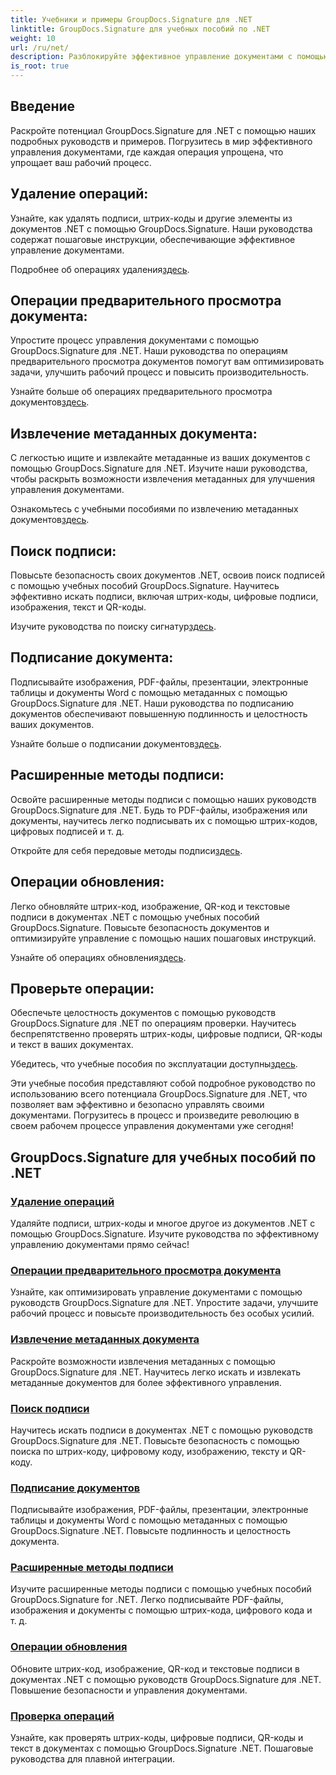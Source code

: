 ```yaml
---
title: Учебники и примеры GroupDocs.Signature для .NET
linktitle: GroupDocs.Signature для учебных пособий по .NET
weight: 10
url: /ru/net/
description: Разблокируйте эффективное управление документами с помощью учебных пособий GroupDocs.Signature для .NET. Легко удаляйте, просматривайте, извлекайте метаданные, подписывайте, обновляйте и проверяйте документы.
is_root: true
---
```

## Введение

Раскройте потенциал GroupDocs.Signature для .NET с помощью наших подробных руководств и примеров. Погрузитесь в мир эффективного управления документами, где каждая операция упрощена, что упрощает ваш рабочий процесс.

## Удаление операций:
Узнайте, как удалять подписи, штрих-коды и другие элементы из документов .NET с помощью GroupDocs.Signature. Наши руководства содержат пошаговые инструкции, обеспечивающие эффективное управление документами.

 Подробнее об операциях удаления[здесь](./delete-operations/).

## Операции предварительного просмотра документа:
Упростите процесс управления документами с помощью GroupDocs.Signature для .NET. Наши руководства по операциям предварительного просмотра документов помогут вам оптимизировать задачи, улучшить рабочий процесс и повысить производительность.

 Узнайте больше об операциях предварительного просмотра документов[здесь](./document-preview-operations/).

## Извлечение метаданных документа:
С легкостью ищите и извлекайте метаданные из ваших документов с помощью GroupDocs.Signature для .NET. Изучите наши руководства, чтобы раскрыть возможности извлечения метаданных для улучшения управления документами.

 Ознакомьтесь с учебными пособиями по извлечению метаданных документов[здесь](./document-metadata-extraction/).

## Поиск подписи:
Повысьте безопасность своих документов .NET, освоив поиск подписей с помощью учебных пособий GroupDocs.Signature. Научитесь эффективно искать подписи, включая штрих-коды, цифровые подписи, изображения, текст и QR-коды.

 Изучите руководства по поиску сигнатур[здесь](./signature-searching/).

## Подписание документа:
Подписывайте изображения, PDF-файлы, презентации, электронные таблицы и документы Word с помощью метаданных с помощью GroupDocs.Signature для .NET. Наши руководства по подписанию документов обеспечивают повышенную подлинность и целостность ваших документов.

 Узнайте больше о подписании документов[здесь](./document-signing/).

## Расширенные методы подписи:
Освойте расширенные методы подписи с помощью наших руководств GroupDocs.Signature для .NET. Будь то PDF-файлы, изображения или документы, научитесь легко подписывать их с помощью штрих-кодов, цифровых подписей и т. д.

 Откройте для себя передовые методы подписи[здесь](./advanced-signature-techniques/).

## Операции обновления:
Легко обновляйте штрих-код, изображение, QR-код и текстовые подписи в документах .NET с помощью учебных пособий GroupDocs.Signature. Повысьте безопасность документов и оптимизируйте управление с помощью наших пошаговых инструкций.

 Узнайте об операциях обновления[здесь](./update-operations/).

## Проверьте операции:
Обеспечьте целостность документов с помощью руководств GroupDocs.Signature для .NET по операциям проверки. Научитесь беспрепятственно проверять штрих-коды, цифровые подписи, QR-коды и текст в ваших документах.

 Убедитесь, что учебные пособия по эксплуатации доступны[здесь](./verify-operations/). 

Эти учебные пособия представляют собой подробное руководство по использованию всего потенциала GroupDocs.Signature для .NET, что позволяет вам эффективно и безопасно управлять своими документами. Погрузитесь в процесс и произведите революцию в своем рабочем процессе управления документами уже сегодня!
## GroupDocs.Signature для учебных пособий по .NET 
### [Удаление операций](./delete-operations/)
Удаляйте подписи, штрих-коды и многое другое из документов .NET с помощью GroupDocs.Signature. Изучите руководства по эффективному управлению документами прямо сейчас!
### [Операции предварительного просмотра документа](./document-preview-operations/)
Узнайте, как оптимизировать управление документами с помощью руководств GroupDocs.Signature для .NET. Упростите задачи, улучшите рабочий процесс и повысьте производительность без особых усилий.
### [Извлечение метаданных документа](./document-metadata-extraction/)
Раскройте возможности извлечения метаданных с помощью GroupDocs.Signature для .NET. Научитесь легко искать и извлекать метаданные документов для более эффективного управления.
### [Поиск подписи](./signature-searching/)
Научитесь искать подписи в документах .NET с помощью руководств GroupDocs.Signature для .NET. Повысьте безопасность с помощью поиска по штрих-коду, цифровому коду, изображению, тексту и QR-коду.
### [Подписание документов](./document-signing/)
Подписывайте изображения, PDF-файлы, презентации, электронные таблицы и документы Word с помощью метаданных с помощью GroupDocs.Signature .NET. Повысьте подлинность и целостность документа.
### [Расширенные методы подписи](./advanced-signature-techniques/)
Изучите расширенные методы подписи с помощью учебных пособий GroupDocs.Signature for .NET. Легко подписывайте PDF-файлы, изображения и документы с помощью штрих-кода, цифрового кода и т. д.
### [Операции обновления](./update-operations/)
Обновите штрих-код, изображение, QR-код и текстовые подписи в документах .NET с помощью руководств GroupDocs.Signature для .NET. Повышение безопасности и управления документами.
### [Проверка операций](./verify-operations/)
Узнайте, как проверять штрих-коды, цифровые подписи, QR-коды и текст в документах с помощью GroupDocs.Signature .NET. Пошаговые руководства для плавной интеграции.